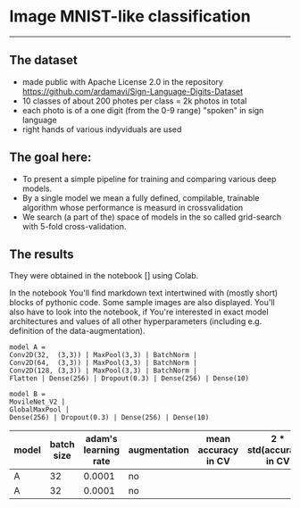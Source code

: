 # Image MNIST-like classification
---
## The dataset
* made public with Apache License 2.0 in the repository https://github.com/ardamavi/Sign-Language-Digits-Dataset
* 10 classes of about 200 photes per class = 2k photos in total
* each photo is of a one digit (from the 0-9 range) "spoken" in sign language
* right hands of various indyviduals are used
## The goal here:
* To present a simple pipeline for training and comparing various deep models.
* By a single model we mean a fully defined, compilable, trainable algorithm whose performance is measurd in crossvalidation
* We search (a part of the) space of models in the so called grid-search with 5-fold cross-validation.
## The results
They were obtained in the notebook [] using Colab.

In the notebook You'll find markdown text intertwined with (mostly short) blocks of pythonic code. Some sample images are also displayed. You'll also have to look into the notebook, if You're interested in exact model architectures and values of all other hyperparameters (including e.g. definition of the data-augmentation).
```
model A =
Conv2D(32,  (3,3)) | MaxPool(3,3) | BatchNorm |
Conv2D(64,  (3,3)) | MaxPool(3,3) | BatchNorm |
Conv2D(128, (3,3)) | MaxPool(3,3) | BatchNorm |
Flatten | Dense(256) | Dropout(0.3) | Dense(256) | Dense(10)
```
```
model B =
MovileNet_V2 |
GlobalMaxPool |
Dense(256) | Dropout(0.3) | Dense(256) | Dense(10)
```
model | batch size | adam's learning rate | augmentation | mean accuracy in CV | 2 * std(accuracy) in CV
---   | ---        | ---                  | ---          | ---                 | ---
A     | 32         | 0.0001               | no           |                     |
A     | 32         | 0.0001               | no           |                     |
